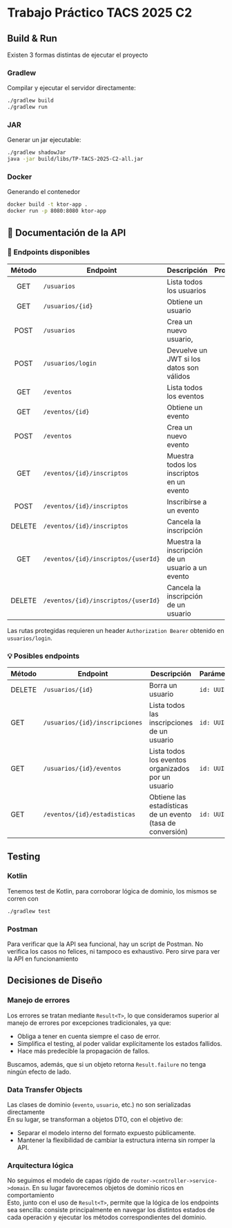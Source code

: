 # Trabajo Práctico TACS 2025 C2

## Build & Run

Existen 3 formas distintas de ejecutar el proyecto

### Gradlew

Compilar y ejecutar el servidor directamente:

```bash
./gradlew build
./gradlew run 
```

### JAR

Generar un jar ejecutable:

```bash
./gradlew shadowJar
java -jar build/libs/TP-TACS-2025-C2-all.jar
```

### Docker 

Generando el contenedor

```bash
docker build -t ktor-app .
docker run -p 8080:8080 ktor-app
```

## 📖 Documentación de la API

### 🔹 Endpoints disponibles

| Método | Endpoint                            | Descripción                                      | Protegida | Parámetros                    |
|:------:|-------------------------------------|--------------------------------------------------|:---------:|-------------------------------|
|  GET   | `/usuarios`                         | Lista todos los usuarios                         |     ❌     |                               |
|  GET   | `/usuarios/{id}`                    | Obtiene un usuario                               |     ❌     | `id: UUID`                    |
|  POST  | `/usuarios`                         | Crea un nuevo usuario,                           |     ❌     | JSON body                     |
|  POST  | `/usuarios/login`                   | Devuelve un JWT si los datos son válidos         |     ❌     | JSON body                     |
|  GET   | `/eventos`                          | Lista todos los eventos                          |     ❌     |                               |
|  GET   | `/eventos/{id}`                     | Obtiene un evento                                |     ❌     | `id: UUID`                    |
|  POST  | `/eventos`                          | Crea un nuevo evento                             |    ✔️     | JSON body                     |
|  GET   | `/eventos/{id}/inscriptos`          | Muestra todos los inscriptos en un evento        |    ✔️     | `id: UUID`                    |
|  POST  | `/eventos/{id}/inscriptos`          | Inscribirse a un evento                          |    ✔️     | `id: UUID`                    |
| DELETE | `/eventos/{id}/inscriptos`          | Cancela la inscripción                           |    ✔️     | `id: UUID`                    |
|  GET   | `/eventos/{id}/inscriptos/{userId}` | Muestra la inscripción de un usuario a un evento |    ✔️     | `id: UUID`, `usuarioId: UUID` |                               |
| DELETE | `/eventos/{id}/inscriptos/{userId}` | Cancela la inscripción de un usuario             |    ✔️     | `id: UUID`, `usuarioId: UUID` |

Las rutas protegidas requieren un header `Authorization Bearer` obtenido en `usuarios/login`. 

### 💡 Posibles endpoints

| Método | Endpoint                       | Descripción                                                | Parámetros |
|--------|--------------------------------|------------------------------------------------------------|------------|
| DELETE | `/usuarios/{id}`               | Borra un usuario                                           | `id: UUID` |
| GET    | `/usuarios/{id}/inscripciones` | Lista todos las inscripciones de un usuario                | `id: UUID` |
| GET    | `/usuarios/{id}/eventos`       | Lista todos los eventos organizados por un usuario         | `id: UUID` |
| GET    | `/eventos/{id}/estadisticas`   | Obtiene las estadísticas de un evento (tasa de conversión) | `id: UUID` |


## Testing

### Kotlin

Tenemos test de Kotlin, para corroborar lógica de dominio, los mismos se corren con

```bash
./gradlew test
```

### Postman

Para verificar que la API sea funcional, hay un script de Postman. No verifica los casos no felices, ni tampoco es exhaustivo. Pero sirve para ver la API en funcionamiento

## Decisiones de Diseño

### Manejo de errores

Los errores se tratan mediante `Result<T>`, lo que consideramos superior al manejo de errores por excepciones tradicionales, ya que:

+ Obliga a tener en cuenta siempre el caso de error.
+ Simplifica el testing, al poder validar explícitamente los estados fallidos.
+ Hace más predecible la propagación de fallos.

Buscamos, además, que si un objeto retorna `Result.failure` no tenga ningún efecto de lado.

### Data Transfer Objects

Las clases de dominio (`evento`, `usuario`, etc.) no son serializadas directamente \
En su lugar, se transforman a objetos DTO, con el objetivo de:

+ Separar el modelo interno del formato expuesto públicamente.
+ Mantener la flexibilidad de cambiar la estructura interna sin romper la API.

### Arquitectura lógica

No seguimos el modelo de capas rígido de `router->controller->service->domain`. 
En su lugar favorecemos objetos de dominio ricos en comportamiento \
Esto, junto con el uso de `Result<T>`, permite que la lógica de los endpoints sea sencilla: consiste principalmente en navegar los distintos estados de cada operación y ejecutar los métodos correspondientes del dominio.
